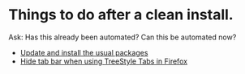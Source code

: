 # Things to do after a clean install.

Ask: Has this already been automated? Can this be automated now?

* [Update and install the usual packages](https://github.com/aaron-imbrock/new-linux-laptop-setup/blob/main/install-packages.md)
* [Hide tab bar when using TreeStyle Tabs in Firefox](https://github.com/aaron-imbrock/new-linux-laptop-setup/blob/main/hide-tabs-in-firefox-treestyle.md)
